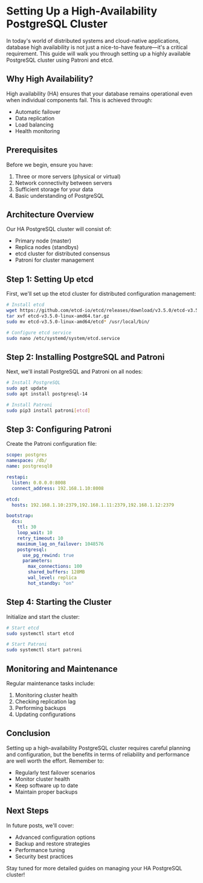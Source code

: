 
# Setting Up a High-Availability PostgreSQL Cluster

In today's world of distributed systems and cloud-native applications, database high availability is not just a nice-to-have feature—it's a critical requirement. This guide will walk you through setting up a highly available PostgreSQL cluster using Patroni and etcd.

## Why High Availability?

High availability (HA) ensures that your database remains operational even when individual components fail. This is achieved through:

- Automatic failover
- Data replication
- Load balancing
- Health monitoring

## Prerequisites

Before we begin, ensure you have:

1. Three or more servers (physical or virtual)
2. Network connectivity between servers
3. Sufficient storage for your data
4. Basic understanding of PostgreSQL

## Architecture Overview

Our HA PostgreSQL cluster will consist of:

- Primary node (master)
- Replica nodes (standbys)
- etcd cluster for distributed consensus
- Patroni for cluster management

## Step 1: Setting Up etcd

First, we'll set up the etcd cluster for distributed configuration management:

```bash
# Install etcd
wget https://github.com/etcd-io/etcd/releases/download/v3.5.0/etcd-v3.5.0-linux-amd64.tar.gz
tar xvf etcd-v3.5.0-linux-amd64.tar.gz
sudo mv etcd-v3.5.0-linux-amd64/etcd* /usr/local/bin/

# Configure etcd service
sudo nano /etc/systemd/system/etcd.service
```

## Step 2: Installing PostgreSQL and Patroni

Next, we'll install PostgreSQL and Patroni on all nodes:

```bash
# Install PostgreSQL
sudo apt update
sudo apt install postgresql-14

# Install Patroni
sudo pip3 install patroni[etcd]
```

## Step 3: Configuring Patroni

Create the Patroni configuration file:

```yaml
scope: postgres
namespace: /db/
name: postgresql0

restapi:
  listen: 0.0.0.0:8008
  connect_address: 192.168.1.10:8008

etcd:
  hosts: 192.168.1.10:2379,192.168.1.11:2379,192.168.1.12:2379

bootstrap:
  dcs:
    ttl: 30
    loop_wait: 10
    retry_timeout: 10
    maximum_lag_on_failover: 1048576
    postgresql:
      use_pg_rewind: true
      parameters:
        max_connections: 100
        shared_buffers: 128MB
        wal_level: replica
        hot_standby: "on"
```

## Step 4: Starting the Cluster

Initialize and start the cluster:

```bash
# Start etcd
sudo systemctl start etcd

# Start Patroni
sudo systemctl start patroni
```

## Monitoring and Maintenance

Regular maintenance tasks include:

1. Monitoring cluster health
2. Checking replication lag
3. Performing backups
4. Updating configurations

## Conclusion

Setting up a high-availability PostgreSQL cluster requires careful planning and configuration, but the benefits in terms of reliability and performance are well worth the effort. Remember to:

- Regularly test failover scenarios
- Monitor cluster health
- Keep software up to date
- Maintain proper backups

## Next Steps

In future posts, we'll cover:

- Advanced configuration options
- Backup and restore strategies
- Performance tuning
- Security best practices

Stay tuned for more detailed guides on managing your HA PostgreSQL cluster! 